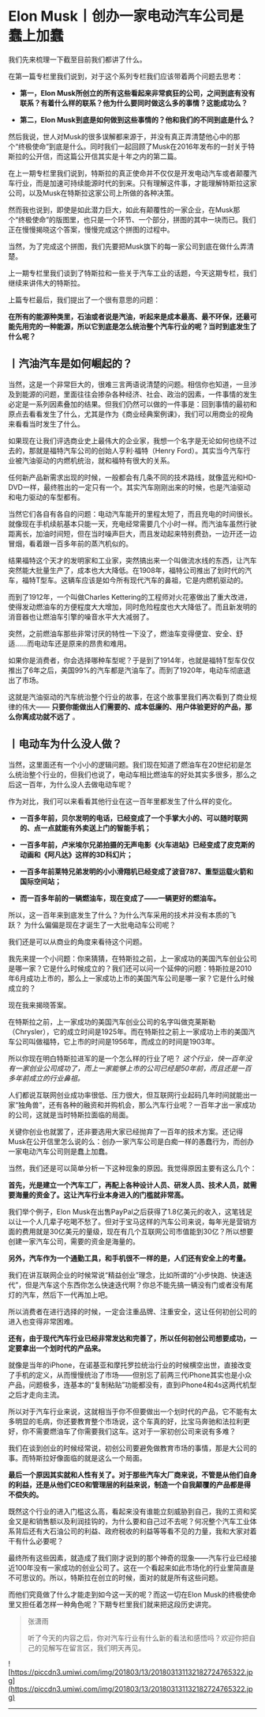 # Elon Musk丨创办一家电动汽车公司是蠢上加蠢

我们先来梳理一下截至目前我们都讲了什么。

在第一篇专栏里我们说到，对于这个系列专栏我们应该带着两个问题去思考：

* **第一，Elon Musk所创立的所有这些看起来非常疯狂的公司，之间到底有没有联系？有着什么样的联系？他为什么要同时做这么多的事情？这能成功么？** 

* **第二，Elon Musk到底是如何做到这些事情的？他和我们的不同到底是什么？** 

然后我说，世人对Musk的很多误解都来源于，并没有真正弄清楚他心中的那个“终极使命”到底是什么。同时我们一起回顾了Musk在2016年发布的一封关于特斯拉的公开信，而这篇公开信其实是十年之内的第二篇。

在上一期专栏里我们说到，特斯拉的真正使命并不仅仅是开发电动汽车或者颠覆汽车行业，而是加速可持续能源时代的到来。只有理解这件事，才能理解特斯拉这家公司，以及Musk在特斯拉这家公司上所做的各种决策。

然而我也说到，即使是如此潜力巨大，如此有颠覆性的一家企业，在Musk那个“终极使命”的版图里，也只是一个环节、一个部分，拼图的其中一块而已。我们正在慢慢揭晓这个答案，慢慢完成这个拼图的过程中。

当然，为了完成这个拼图，我们先要把Musk旗下的每一家公司到底在做什么弄清楚。

上一期专栏里我们谈到了特斯拉和一些关于汽车工业的话题，今天这期专栏，我们继续来讲伟大的特斯拉。

上篇专栏最后，我们提出了一个很有意思的问题：

 **在所有的能源种类里，石油或者说是汽油，听起来是成本最高、最不环保，还最可能先用完的一种能源，所以它到底是怎么统治整个汽车行业的呢？当时到底发生了什么呢？**

## 丨汽油汽车是如何崛起的？

当然，这是一个非常巨大的，很难三言两语说清楚的问题。相信你也知道，一旦涉及到能源的问题，里面往往会掺杂各种经济、社会、政治的因素，一件事情的发生必定是一系列因素叠加的结果。但我们仍然可以做的一件事是：回到事情的最初和原点去看看发生了什么，尤其是作为《商业经典案例课》，我们可以用商业的视角来看看当时发生了什么。

如果现在让我们评选商业史上最伟大的企业家，我想一个名字是无论如何也绕不过去的，那就是福特汽车公司的创始人亨利·福特（Henry Ford）。其实当今汽车行业被汽油驱动的内燃机统治，就和福特有很大的关系。

任何新产品新需求出现的时候，一般都会有几条不同的技术路线，就像蓝光和HD-DVD一样，最终胜出的一定只有一个。其实汽车刚刚出来的时候，也是汽油驱动和电力驱动的车型都有。

当然它们各自有各自的问题：电动汽车能开的里程太短了，而且充电的时间很长。就像现在手机续航基本只能一天，充电经常需要几个小时一样。而汽油车虽然行驶距离长，加油时间短，但在当时噪声巨大，而且发动起来特别费劲，一边开还一边冒烟，看着跟一百多年前的蒸汽机似的。

结果福特这个天才的发明家和工业家，突然搞出来一个叫做流水线的东西，让汽车突然能大批量生产了，成本也大大降低。在1908年，福特公司推出了划时代的汽车，福特T型车。这辆车应该是如今所有现代汽车的鼻祖，它是内燃机驱动的。

而到了1912年，一个叫做Charles Kettering的工程师对火花塞做出了重大改进，使得发动燃油车的方便程度大大增加，同时危险程度也大大降低了。而且新发明的消音器也让燃油车引擎的噪音水平大大减弱了。

突然，之前燃油车那些非常讨厌的特性一下没了，燃油车变得便宜、安全、舒适……而电动车还是原来的昂贵和难用。

如果你是消费者，你会选择哪种车型呢？于是到了1914年，也就是福特T型车仅仅推出了6年之后，美国99%的汽车都是汽油车了。而到了1920年，电动车彻底退出了市场。

这就是汽油驱动的汽车统治整个行业的故事，在这个故事里我们再次看到了商业规律的伟大—— **只要你能做出人们需要的、成本低廉的、用户体验更好的产品，那么你离成功就不远了** 。

## 丨电动车为什么没人做？

当然，这里面还有一个小小的逻辑问题。我们现在知道了燃油车在20世纪初是怎么统治整个行业的，但我们也说了，电动车相比燃油车的好处其实多很多，那么之后这一百年，为什么没人去做电动车呢？

作为对比，我们可以来看看其他行业在这一百年里都发生了什么样的变化。

* **一百多年前，贝尔发明的电话，已经变成了一个手掌大小的、可以随时联网的、点一点就能有外卖送上门的智能手机；** 

* **一百多年前，卢米埃尔兄弟拍摄的无声电影《火车进站》已经变成了皮克斯的动画和《阿凡达》这样的3D科幻片；** 

* **一百多年前莱特兄弟发明的小小滑翔机已经变成了波音787、重型运载火箭和国际空间站；** 

* **而一百多年前的一辆燃油车，现在变成了——一辆更好的燃油车。** 

所以，这一百年来到底发生了什么？为什么汽车采用的技术并没有本质的飞跃？ 为什么偏偏是现在才诞生了一大批电动车公司呢？

我们还是可以从商业的角度来看待这个问题。

我先来提一个小问题：你来猜猜，在特斯拉之前，上一家成功的美国汽车创业公司是哪一家？它是什么时候成立的？我们还可以问一个延伸的问题：特斯拉是2010年6月成功上市的，那么上一家成功上市的美国汽车公司是哪一家？它是什么时候成立的？

现在我来揭晓答案。

在特斯拉之前，上一家成功的美国汽车创业公司的名字叫做克莱斯勒（Chrysler），它的成立时间是1925年。而在特斯拉之前上一家成功上市的美国汽车公司叫做福特，它上市的时间是1956年，而成立的时间是1903年。

所以你现在明白特斯拉进军的是一个怎么样的行业了吧？ *这个行业，快一百年没有一家创业公司成功了，而上一家能够上市的公司已经是50年前，而且还是一百多年前成立的行业鼻祖。*

人们都说互联网创业成功率很低、压力很大，但互联网行业起码几年时间就能出一家“独角兽”，还有各种的融资和并购机会，那么汽车行业呢？一百年才出一家成功的公司，这就是当时特斯拉面临的局面。

关键你创业也就罢了，还非要选用大家已经抛弃了一百年的技术方案。还记得Musk在公开信里怎么说的么：创办一家汽车公司是白痴一样的愚蠢行为，而创办一家电动汽车公司则是蠢上加蠢。

当然，我们还是可以简单分析一下这种现象的原因。我觉得原因主要有这么几个：

 **首先，光是建立一个汽车工厂，再配上各种设计人员、研发人员、技术人员，就需要海量的资金了。这让汽车行业本身进入的门槛就非常高。**

我们举个例子，Elon Musk在出售PayPal之后获得了1.8亿美元的收入，这笔钱足以让一个人几辈子吃喝不愁了。但对于宝马这样的汽车公司来说，每年光是营销方面的费用就是30亿美元的量级，现在有几个互联网公司市值能到30亿？所以想要创建一家汽车公司，需要的资金是海量的。

 **另外，汽车作为一个通勤工具，和手机很不一样的是，人们还有安全上的考量。**

我们在讲互联网企业的时候常说“精益创业”理念，比如所谓的“小步快跑、快速迭代”，但是汽车这个东西你怎么快速迭代啊？你总不能先搞一辆没有门或者没有尾灯的汽车，然后下一代再加上吧。

所以消费者在进行选择的时候，一定会注重品牌、注重安全，这让任何初创公司的进入也变得非常困难。

 **还有，由于现代汽车行业已经非常发达和完善了，所以任何初创公司想要成功，一定要拿出一个划时代的产品来。**

就像是当年的iPhone，在诺基亚和摩托罗拉统治行业的时候横空出世，直接改变了手机的定义，从而慢慢统治了市场——但别忘了前两三代iPhone其实也是小众产品，问题极多，连基本的“复制粘贴”功能都没有，直到iPhone4和4s这两代机型之后才走向主流。

所以对于汽车行业来说，这就相当于你不但要做出一个划时代的产品，它不能有太多明显的毛病，你还要教育整个市场说，这个车真的好，比宝马奔驰和法拉利更好，你不需要燃油车了你需要我们这车。这对于一家初创公司来说有多难？

我们在谈到创业的时候经常说，初创公司要避免做教育市场的事情，那是大公司的事。而特斯拉好像面临的就是这么一个局面。

 **最后一个原因其实就和人性有关了。对于那些汽车大厂商来说，不管是从他们自身的利益，还是从他们CEO和管理层的利益来说，制造一个自我颠覆的产品都是得不偿失的。**

既然这个行业的进入门槛这么高，看起来没有谁能立刻威胁到自己，我的工资和奖金又是和销售额以及利润挂钩的，为什么要和自己过不去呢？何况整个汽车工业体系背后还有大石油公司的利益、政府税收的利益等等看不见的力量，我和大家对着干有什么必要呢？

最终所有这些因素，就造成了我们刚才说到的那个神奇的现象——汽车行业已经接近100年没有一家成功的创业公司了。这在一个看起来如此市场化的行业里简直是不可思议的。所以，特斯拉在创立的时候，面对的就是所有这些问题。

而他们究竟做了什么才能走到如今这一天的呢？而这一切在Elon Musk的终极使命里又担任着怎样一种角色呢？下期专栏里我们就来把这段历史讲完。

> 张潇雨
> 
> 听了今天的内容之后，你对汽车行业有什么新的看法和感悟吗？欢迎你把自己的见解写在留言区，我们明天再见。

![https://piccdn3.umiwi.com/img/201803/13/201803131132182724765322.jpg](https://piccdn3.umiwi.com/img/201803/13/201803131132182724765322.jpg)

---
